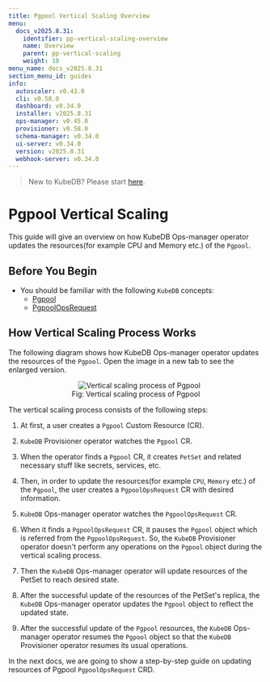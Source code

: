 ```yaml
---
title: Pgpool Vertical Scaling Overview
menu:
  docs_v2025.8.31:
    identifier: pp-vertical-scaling-overview
    name: Overview
    parent: pp-vertical-scaling
    weight: 10
menu_name: docs_v2025.8.31
section_menu_id: guides
info:
  autoscaler: v0.43.0
  cli: v0.58.0
  dashboard: v0.34.0
  installer: v2025.8.31
  ops-manager: v0.45.0
  provisioner: v0.58.0
  schema-manager: v0.34.0
  ui-server: v0.34.0
  version: v2025.8.31
  webhook-server: v0.34.0
---
```


> New to KubeDB? Please start [here](/docs/v2025.8.31/README).

# Pgpool Vertical Scaling

This guide will give an overview on how KubeDB Ops-manager operator updates the resources(for example CPU and Memory etc.) of the `Pgpool`.

## Before You Begin

- You should be familiar with the following `KubeDB` concepts:
  - [Pgpool](/docs/v2025.8.31/guides/pgpool/concepts/pgpool)
  - [PgpoolOpsRequest](/docs/v2025.8.31/guides/pgpool/concepts/opsrequest)

## How Vertical Scaling Process Works

The following diagram shows how KubeDB Ops-manager operator updates the resources of the `Pgpool`. Open the image in a new tab to see the enlarged version.

<figure align="center">
  <img alt="Vertical scaling process of Pgpool" src="/docs/v2025.8.31/images/day-2-operation/pgpool/pp-vertical-scaling.png">
<figcaption align="center">Fig: Vertical scaling process of Pgpool</figcaption>
</figure>

The vertical scaling process consists of the following steps:

1. At first, a user creates a `Pgpool` Custom Resource (CR).

2. `KubeDB` Provisioner  operator watches the `Pgpool` CR.

3. When the operator finds a `Pgpool` CR, it creates `PetSet` and related necessary stuff like secrets, services, etc.

4. Then, in order to update the resources(for example `CPU`, `Memory` etc.) of the `Pgpool`, the user creates a `PgpoolOpsRequest` CR with desired information.

5. `KubeDB` Ops-manager operator watches the `PgpoolOpsRequest` CR.

6. When it finds a `PgpoolOpsRequest` CR, it pauses the `Pgpool` object which is referred from the `PgpoolOpsRequest`. So, the `KubeDB` Provisioner  operator doesn't perform any operations on the `Pgpool` object during the vertical scaling process.  

7. Then the `KubeDB` Ops-manager operator will update resources of the PetSet to reach desired state.

8. After the successful update of the resources of the PetSet's replica, the `KubeDB` Ops-manager operator updates the `Pgpool` object to reflect the updated state.

9. After the successful update  of the `Pgpool` resources, the `KubeDB` Ops-manager operator resumes the `Pgpool` object so that the `KubeDB` Provisioner  operator resumes its usual operations.

In the next docs, we are going to show a step-by-step guide on updating resources of Pgpool `PgpoolOpsRequest` CRD.